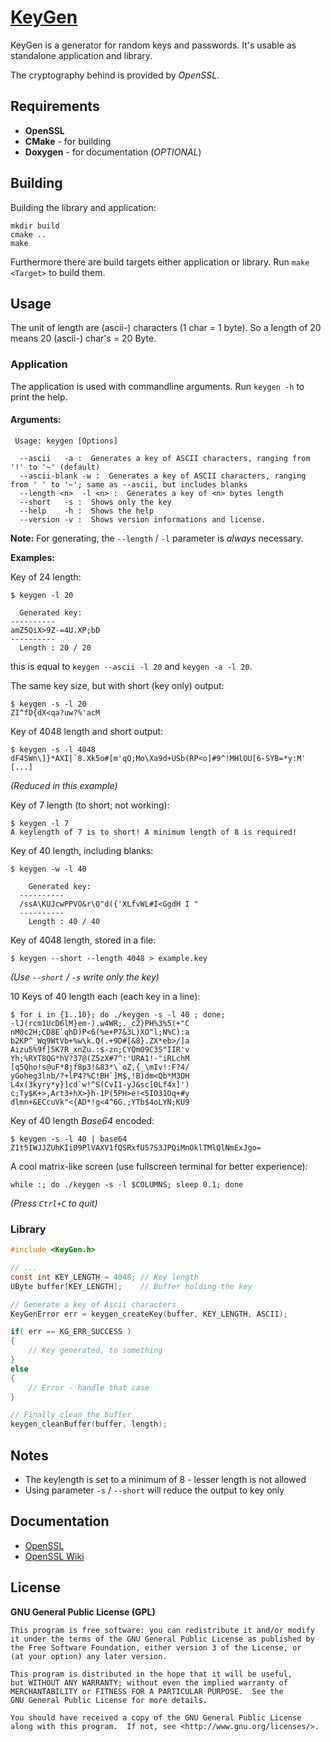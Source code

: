 # [KeyGen](https://github.com/offa/keygen)

KeyGen is a generator for random keys and passwords. It's usable as standalone application and library. 

The cryptography behind is provided by *OpenSSL*.

## Requirements

 - **OpenSSL**
 - **CMake** - for building
 - **Doxygen** - for documentation (*OPTIONAL*)

## Building

Building the library and application:

    mkdir build
    cmake ..
    make

Furthermore there are build targets either application or library. Run `make <Target>` to build them.

## Usage

The unit of length are (ascii-) characters (1 char = 1 byte). So a length of 20 means 20 (ascii-) char's = 20 Byte.

### Application

The application is used with commandline arguments. Run `keygen -h` to print the help.

#### Arguments:

     Usage: keygen [Options]

      --ascii	-a :  Generates a key of ASCII characters, ranging from '!' to '~' (default)
      --ascii-blank	-w :  Generates a key of ASCII characters, ranging from ' ' to '~'; same as --ascii, but includes blanks
      --length <n>	-l <n> :  Generates a key of <n> bytes length
      --short	-s :  Shows only the key
      --help	-h :  Shows the help
      --version	-v :  Shows version informations and license.

**Note:** For generating, the `--length` / `-l` parameter is *always* necessary.
 
**Examples:**

Key of 24 length:

    $ keygen -l 20

      Generated key:
    ----------
    amZ5QiX>9Z-=4U.XP;bD
    ----------
      Length : 20 / 20

this is equal to `keygen --ascii -l 20` and `keygen -a -l 20`.

The same key size, but with short (key only) output:

    $ keygen -s -l 20
    ZI^fD{dX<qa?uw?%'acM

Key of 4048 length and short output:

    $ keygen -s -l 4048
    dF45Wn\]}*AXI|`8.Xk5o#[m'qQ;Mo\Xa9d+USb(RP<o]#9^!MHlOU[6-SYB=*y:M' [...]

*(Reduced in this example)*

Key of 7 length (to short; not working):

    $ keygen -l 7
    A keylength of 7 is to short! A minimum length of 8 is required!

Key of 40 length, including blanks:

    $ keygen -w -l 40

        Generated key:
      ----------
      /ssA\KUJcwPPVO&r\Q"d({'XLfvWL#I<GgdH I "
      ----------
        Length : 40 / 40

Key of 4048 length, stored in a file:

    $ keygen --short --length 4048 > example.key

*(Use `--short` / `-s` write only the key)*

10 Keys of 40 length each (each key in a line):

    $ for i in {1..10}; do ./keygen -s -l 40 ; done;
    -lJ(rcm1UcD6lM}em-).w4WR;._c2}PH%3%5(+"C
    nM0c2H;CD8E`qhD)P<6(%e+P7&3L)XO"l;N%C):a
    b2KP^_Wq9WtVb+%w\k.Q(.+9D#[&8}.ZX*eb>/]a
    Aizu5%9f]5K7R_xnZu.:$-zn;CYQm09C3S"IIR'v
    Yh;%RYT8QG*hV?37@(Z5zX#7^:'URA1!-"iRLchM
    [q5Qho!s@uF*8jf8p3!&83*\`oZ,{_\mIv!:F?4/
    yGoheg3lnb/?+lP4?%C!BH`]M$,!B)dm<Qb*M3OH
    L4x(3kyry*y}]cd`w!^S(CvI1-yJ&sc[0Lf4x]')
    c;Ty$K+>,Art3+hX>}h-1P(5PH>e!<5IO31Oq+#y
    dlmn+&ECcuVk"<{AD*!g<4^6G.;YTb$4oLYN;KU9

Key of 40 length *Base64* encoded:

    $ keygen -s -l 40 | base64 
    Z1t5IWJJZUhKIi09PlVAXV1fQSRxfU57S3JPQiMnOklTMlQlNmExJgo=

A cool matrix-like screen (use fullscreen terminal for better experience):

    while :; do ./keygen -s -l $COLUMNS; sleep 0.1; done

*(Press `Ctrl+C` to quit)*

### Library

```c
#include <KeyGen.h>

// ...
const int KEY_LENGTH = 4048; // Key length
UByte buffer[KEY_LENGTH];    // Buffer holding the key

// Generate a key of Ascii characters
KeyGenError err = keygen_createKey(buffer, KEY_LENGTH, ASCII);

if( err == KG_ERR_SUCCESS )
{
    // Key generated, to something
}
else
{
    // Error - handle that case
}

// Finally clean the buffer 
keygen_cleanBuffer(buffer, length);
```

## Notes

 - The keylength is set to a minimum of 8 - lesser length is not allowed
 - Using parameter `-s` / `--short` will reduce the output to key only

## Documentation

 - [OpenSSL](https://www.openssl.org/)
 - [OpenSSL Wiki](http://wiki.openssl.org/index.php/Main_Page)

## License

**GNU General Public License (GPL)**

    This program is free software: you can redistribute it and/or modify
    it under the terms of the GNU General Public License as published by
    the Free Software Foundation, either version 3 of the License, or
    (at your option) any later version.

    This program is distributed in the hope that it will be useful,
    but WITHOUT ANY WARRANTY; without even the implied warranty of
    MERCHANTABILITY or FITNESS FOR A PARTICULAR PURPOSE.  See the
    GNU General Public License for more details.

    You should have received a copy of the GNU General Public License
    along with this program.  If not, see <http://www.gnu.org/licenses/>.
